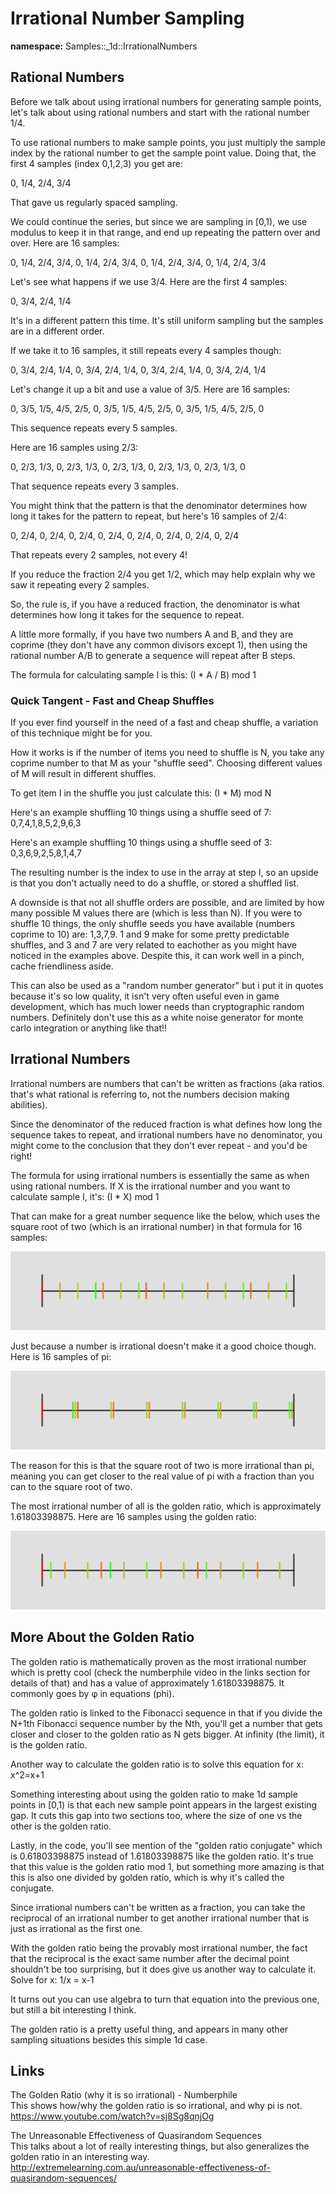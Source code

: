 # Irrational Number Sampling

**namespace:** Samples::_1d::IrrationalNumbers

## Rational Numbers

Before we talk about using irrational numbers for generating sample points, let's talk about using rational numbers and start with the rational number 1/4.

To use rational numbers to make sample points, you just multiply the sample index by the rational number to get the sample point value.  Doing that, the first 4 samples (index 0,1,2,3) you get are:

0, 1/4, 2/4, 3/4

That gave us regularly spaced sampling.

We could continue the series, but since we are sampling in [0,1), we use modulus to keep it in that range, and end up repeating the pattern over and over.  Here are 16 samples:

0, 1/4, 2/4, 3/4, 0, 1/4, 2/4, 3/4, 0, 1/4, 2/4, 3/4, 0, 1/4, 2/4, 3/4

Let's see what happens if we use 3/4.  Here are the first 4 samples:

0, 3/4, 2/4, 1/4

It's in a different pattern this time. It's still uniform sampling but the samples are in a different order.

If we take it to 16 samples, it still repeats every 4 samples though:

0, 3/4, 2/4, 1/4, 0, 3/4, 2/4, 1/4, 0, 3/4, 2/4, 1/4, 0, 3/4, 2/4, 1/4

Let's change it up a bit and use a value of 3/5.  Here are 16 samples:

0, 3/5, 1/5, 4/5, 2/5, 0, 3/5, 1/5, 4/5, 2/5, 0, 3/5, 1/5, 4/5, 2/5, 0

This sequence repeats every 5 samples.

Here are 16 samples using 2/3:

0, 2/3, 1/3, 0, 2/3, 1/3, 0, 2/3, 1/3, 0, 2/3, 1/3, 0, 2/3, 1/3, 0

That sequence repeats every 3 samples.

You might think that the pattern is that the denominator determines how long it takes for the pattern to repeat, but here's 16 samples of 2/4:

0, 2/4, 0, 2/4, 0, 2/4, 0, 2/4, 0, 2/4, 0, 2/4, 0, 2/4, 0, 2/4

That repeats every 2 samples, not every 4!

If you reduce the fraction 2/4 you get 1/2, which may help explain why we saw it repeating every 2 samples.

So, the rule is, if you have a reduced fraction, the denominator is what determines how long it takes for the sequence to repeat.

A little more formally, if you have two numbers A and B, and they are coprime (they don't have any common divisors except 1), then using the rational number A/B to generate a sequence will repeat after B steps.

The formula for calculating sample I is this:  (I * A / B) mod 1

### Quick Tangent - Fast and Cheap Shuffles

If you ever find yourself in the need of a fast and cheap shuffle, a variation of this technique might be for you.

How it works is if the number of items you need to shuffle is N, you take any coprime number to that M as your "shuffle seed".  Choosing different values of M will result in different shuffles.

To get item I in the shuffle you just calculate this:  (I * M) mod N

Here's an example shuffling 10 things using a shuffle seed of 7:
0,7,4,1,8,5,2,9,6,3

Here's an example shuffling 10 things using a shuffle seed of 3:
0,3,6,9,2,5,8,1,4,7

The resulting number is the index to use in the array at step I, so an upside is that you don't actually need to do a shuffle, or stored a shuffled list.

A downside is that not all shuffle orders are possible, and are limited by how many possible M values there are (which is less than N).  If you were to shuffle 10 things, the only shuffle seeds you have available (numbers coprime to 10) are: 1,3,7,9. 1 and 9 make for some pretty predictable shuffles, and 3 and 7 are very related to eachother as you might have noticed in the examples above.  Despite this, it can work well in a pinch, cache friendliness aside.

This can also be used as a "random number generator" but i put it in quotes because it's so low quality, it isn't very often useful even in game development, which has much lower needs than cryptographic random numbers.  Definitely don't use this as a white noise generator for monte carlo integration or anything like that!!

## Irrational Numbers

Irrational numbers are numbers that can't be written as fractions (aka ratios. that's what rational is referring to, not the numbers decision making abilities).

Since the denominator of the reduced fraction is what defines how long the sequence takes to repeat, and irrational numbers have no denominator, you might come to the conclusion that they don't ever repeat - and you'd be right!

The formula for using irrational numbers is essentially the same as when using rational numbers.  If X is the irrational number and you want to calculate sample I, it's: (I * X) mod 1

That can make for a great number sequence like the below, which uses the square root of two (which is an irrational number) in that formula for 16 samples:

![16 samples sqrt2](../../../../output/samples/_1d/irrational_numbers/sqrt2.png)

Just because a number is irrational doesn't make it a good choice though.  Here is 16 samples of pi:

![16 samples pi](../../../../output/samples/_1d/irrational_numbers/pi.png)

The reason for this is that the square root of two is more irrational than pi, meaning you can get closer to the real value of pi with a fraction than you can to the square root of two.

The most irrational number of all is the golden ratio, which is approximately 1.61803398875.  Here are 16 samples using the golden ratio:

![16 samples golden ratio](../../../../output/samples/_1d/irrational_numbers/GoldenRatio.png)

## More About the Golden Ratio

The golden ratio is mathematically proven as the most irrational number which is pretty cool (check the numberphile video in the links section for details of that) and has a value of approximately 1.61803398875.  It commonly goes by φ in equations (phi).

The golden ratio is linked to the Fibonacci sequence in that if you divide the N+1th Fibonacci sequence number by the Nth, you'll get a number that gets closer and closer to the golden ratio as N gets bigger.  At infinity (the limit), it is the golden ratio.

Another way to calculate the golden ratio is to solve this equation for x:  x^2=x+1

Something interesting about using the golden ratio to make 1d sample points in [0,1) is that each new sample point appears in the largest existing gap.  It cuts this gap into two sections too, where the size of one vs the other is the golden ratio.

Lastly, in the code, you'll see mention of the "golden ratio conjugate" which is 0.61803398875 instead of 1.61803398875 like the golden ratio.  It's true that this value is the golden ratio mod 1, but something more amazing is that this is also one divided by golden ratio, which is why it's called the conjugate.

Since irrational numbers can't be written as a fraction, you can take the reciprocal of an irrational number to get another irrational number that is just as irrational as the first one.

With the golden ratio being the provably most irrational number, the fact that the reciprocal is the exact same number after the decimal point shouldn't be too surprising, but it does give us another way to calculate it.  Solve for x:  1/x = x-1

It turns out you can use algebra to turn that equation into the previous one, but still a bit interesting I think.

The golden ratio is a pretty useful thing, and appears in many other sampling situations besides this simple 1d case.

## Links

The Golden Ratio (why it is so irrational) - Numberphile  
This shows how/why the golden ratio is so irrational, and why pi is not.  
https://www.youtube.com/watch?v=sj8Sg8qnjOg

The Unreasonable Effectiveness of Quasirandom Sequences  
This talks about a lot of really interesting things, but also generalizes the golden ratio in an interesting way.  
http://extremelearning.com.au/unreasonable-effectiveness-of-quasirandom-sequences/
